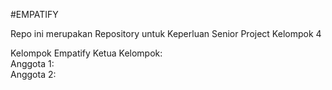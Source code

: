 #EMPATIFY

Repo ini merupakan Repository untuk Keperluan Senior Project Kelompok 4

Kelompok Empatify
Ketua Kelompok:  
Anggota 1:  
Anggota 2:  
